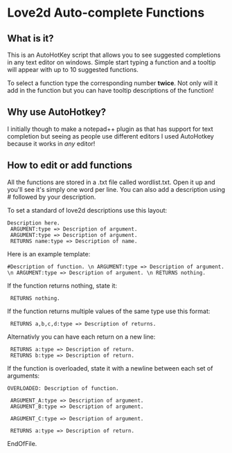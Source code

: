 Love2d Auto-complete Functions
==============================

What is it?
-----------
This is an AutoHotKey script that allows you
to see suggested completions in any text editor on windows.
Simple start typing a function and a tooltip will appear with
up to 10 suggested functions.

To select a function type the corresponding number **twice**.
Not only will it add in the function but you can have tooltip
descriptions of the function!

Why use AutoHotkey?
-------------------
I initially though to make a notepad++ plugin as that has
support for text completion but seeing as people use different
editors I used AutoHotkey because it works in _any_ editor!

How to edit or add functions
----------------------------
All the functions are stored in a .txt file called wordlist.txt.
Open it up and you'll see it's simply one word per line.
You can also add a description using # followed by your description.

To set a standard of love2d descriptions use this layout:

	Description here.
	 ARGUMENT:type => Description of argument.
	 ARGUMENT:type => Description of argument.
	 RETURNS name:type => Description of name.

Here is an example template:

	#Description of function. \n ARGUMENT:type => Description of argument. \n ARGUMENT:type => Description of argument. \n RETURNS nothing.

If the function returns nothing, state it:

	 RETURNS nothing.

If the function returns multiple values of the same type use this format:

	 RETURNS a,b,c,d:type => Description of returns.

Alternativly you can have each return on a new line:

	 RETURNS a:type => Description of return.
	 RETURNS b:type => Description of return.

If the function is overloaded, state it with a newline between each set of arguments:

	OVERLOADED: Description of function.
	
	 ARGUMENT_A:type => Description of argument.
	 ARGUMENT_B:type => Description of argument.
	
	 ARGUMENT_C:type => Description of argument.
	
	 RETURNS a:type => Description of return.

EndOfFile.
